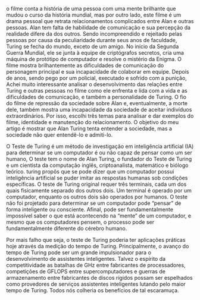 o filme conta a história de uma pessoa com uma mente brilhante que mudou o curso da história mundial, mas por outro lado, este filme é um drama pessoal que retrata 
relacionamentos complicados entre Alan e outras pessoas. Alan tem falta de habilidade de comunicação e sua percepção da realidade difere da dos outros. 
Sendo incompreendido e rejeitado pelas pessoas por causa da peculiaridade durante seus anos de faculdade, Turing se fecha do mundo, exceto de um amigo. 
No início da Segunda Guerra Mundial, ele se junta à equipe de criptógrafos secretos, cria uma máquina de protótipo de computador e resolve o mistério da Enigma. 
O filme mostra brilhantemente as dificuldades de comunicação do personagem principal e sua incapacidade de colaborar em equipe. Depois de anos, sendo pego por um policial,
executado e sofrido com a punição, Achei muito interessante analisar o desenvolvimento das relações entre Turing e outras  pessoas no filme  como ele enfrenta e lida 
com a vida e as dificuldades de comunicação, e também a personalidade de Turing.  O fio do filme de repressão da sociedade sobre Alan e, eventualmente, a morte dele, 
também mostra uma incapacidade da sociedade de aceitar indivíduos extraordinários. Por isso, escolhi três temas para analisar  e dar exemplos  do filme,
identidade e manutenção do relacionamento. O objetivo do meu artigo é mostrar que Alan Turing tenta entender a sociedade, mas a sociedade não quer entendê-lo e admiti-lo.

O Teste de Turing é um método de investigação em inteligência artificial (IA) para determinar se um computador é ou não capaz de pensar como um ser humano, 
O teste tem o nome de Alan Turing, o fundador do Teste de Turing e um cientista da computação inglês, criptoanalista, matemático e biólogo teórico.
turing propôs que se pode dizer que um computador possui inteligência artificial se puder imitar as respostas humanas sob condições específicas. O teste de Turing original requer 
três terminais, cada um dos quais fisicamente separado dos outros dois. Um terminal é operado por um computador, enquanto os outros dois são operados por humanos.
O teste não foi projetado para determinar se um computador pode “pensar” de forma inteligente ou consciente. Afinal, pode ser fundamentalmente impossível
saber o que está acontecendo na “mente” de um computador, e mesmo que os computadores pensem, o processo pode ser fundamentalmente diferente do cérebro humano. 

Por mais falho que seja, o teste de Turing poderia ter aplicações práticas hoje através da medição do tempo de Turing. Principalmente, o avanço do tempo
de Turing pode ser um grande impulsionador para o desenvolvimento de assistentes inteligentes. Talvez o espírito da competitividade 
as batalhas de GHz entre fabricantes de processadores, competições de GFLOPS entre supercomputadores e guerras de armazenamento entre fabricantes de discos rígidos
possam ser espelhados como provedores de serviços assistentes inteligentes lutando pelo maior tempo de Turing. Todos nós colheria 
os benefícios de tal escaramuça.
